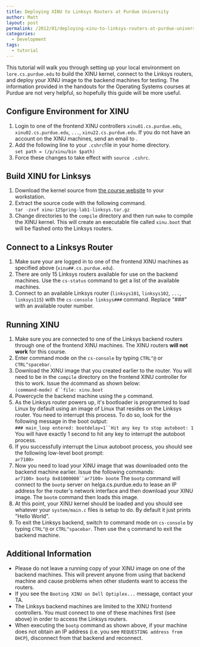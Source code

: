 ```yaml
---
title: Deploying XINU to Linksys Routers at Purdue University
author: Matt
layout: post
permalink: /2012/01/deploying-xinu-to-linksys-routers-at-purdue-university/
categories:
  - Development
tags:
  - tutorial
---
```


This tutorial will walk you through setting up your local environment on `lore.cs.purdue.edu` to build the XINU kernel, connect to the Linksys routers, and deploy your XINU image to the backend machines for testing. The information provided in the handouts for the Operating Systems courses at Purdue are not very helpful, so hopefully this guide will be more useful.

## Configure Environment for XINU

1.  Login to one of the frontend XINU controllers `xinu01.cs.purdue.edu`, `xinu02.cs.purdue.edu`, `...`, `xinu22.cs.purdue.edu`. If you do not have an account on the XINU machines, send an email to .
2.  Add the following line to your `.cshrc`file in your home directory.  
    `set path = (/p/xinu/bin $path)`
3.  Force these changes to take effect with `source .cshrc`.

## Build XINU for Linksys

1.  Download the kernel source from [the course website][1] to your workstation.
2.  Extract the source code with the following command.  
    `tar -zxvf xinu-12Spring-lab1-linksys.tar.gz`
3.  Change directories to the `compile` directory and then run `make` to compile the XINU kernel. This will create an executable file called `xinu.boot` that will be flashed onto the Linksys routers.

 [1]: http://www.cs.purdue.edu/homes/cs354/Lab1/xinu-12Spring-lab1-linksys.tar.gz

## Connect to a Linksys Router

1.  Make sure your are logged in to one of the frontend XINU machines as specified above (`xinu##.cs.purdue.edu`).
2.  There are only 15 Linksys routers available for use on the backend machines. Use the `cs-status` command to get a list of the available machines.
3.  Connect to an available Linksys router (`linksys101`, `linksys102`, `...`, `linksys115`) with the `cs-console linksys###` command. Replace "###" with an available router number.

## Running XINU

1.  Make sure you are connected to one of the Linksys backend routers through one of the frontend XINU machines. The XINU routers **will not work** for this course.
2.  Enter command mode on the `cs-console` by typing `CTRL^@` or `CTRL^spacebar`.
3.  Download the XINU image that you created earlier to the router. You will need to be in the `compile` directory on the frontend XINU controller for this to work. Issue the `d`command as shown below:  
    `(command-mode) d``file: xinu.boot`
4.  Powercycle the backend machine using the `p` command.
5.  As the Linksys router powers up, it's bootloader is programmed to load Linux by default using an image of Linux that resides on the Linksys router. You need to interrupt this process. To do so, look for the following message in the boot output:  
    `### main_loop entered: bootdelay=1``Hit any key to stop autoboot: 1` 
    You will have exactly 1 second to hit any key to interrupt the autoboot process. 
6.   If you successfully interrupt the Linux autoboot process, you should see the following low-level boot prompt:  
        `ar7100>`
7.  Now you need to load your XINU image that was downloaded onto the backend machine earlier. Issue the following commands:  
        `ar7100> bootp 0x81000000``ar7100> bootm` 
        The `bootp` command will connect to the `bootp` server on helga.cs.purdue.edu to lease an IP address for the router's network interface and then download your XINU image. The `bootm` command then loads this image. 
8.  At this point, your XINU kernel should be loaded and you should see whatever your `system/main.c` files is setup to do. By default it just prints "Hello World".
9.  To exit the Linksys backend, switch to command mode on `cs-console` by typing `CTRL^@` or `CTRL^spacebar`. Then use the `q` command to exit the backend machine. 

## Additional Information

*   Please do not leave a running copy of your XINU image on one of the backend machines. This will prevent anyone from using that backend machine and cause problems when other students want to access the routers.
*   If you see the `Booting XINU on Dell Optiplex...` message, contact your TA.
*   The Linksys backend machines are limited to the XINU frontend controllers. You must connect to one of these machines first (see above) in order to access the Linksys routers.
*   When executing the `bootp` command as shown above, if your machine does not obtain an IP address (i.e. you see `REQUESTING address from DHCP`), disconnect from that backend and reconnect.

